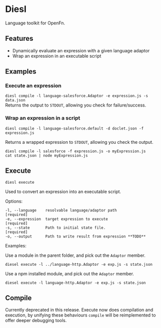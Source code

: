 Diesl
=====

Language toolkit for OpenFn.

Features
--------

* Dynamically evaluate an expression with a given language adaptor
* Wrap an expression in an executable script

Examples
--------

### Execute an expression

`diesl compile -l language-salesforce.Adaptor -e expression.js -s data.json`  
Returns the output to `STDOUT`, allowing you check for failure/success.

### Wrap an expression in a script

`diesl compile -l language-salesforce.default -d doclet.json -f expression.js`  

Returns a wrapped expression to `STDOUT`, allowing you check the output.

```
diesl compile -l salesforce -f expression.js -o myExpression.js
cat state.json | node myExpression.js
```

Execute
-------

`diesl execute`  

Used to convert an expression into an executable script.

Options:
```
-l, --language    resolvable language/adaptor path                [required]
-e, --expression  target expression to execute                    [required]
-s, --state       Path to initial state file.                     [required]
-o, --output      Path to write result from expression **TODO**
```

Examples:

Use a module in the parent folder, and pick out the `Adaptor` member.
```
diesel execute -l ../language-http.Adaptor -e exp.js -s state.json
```

Use a npm installed module, and pick out the `Adaptor` member.
```
diesel execute -l language-http.Adaptor -e exp.js -s state.json
```

Compile
-------

Currently deprecated in this release.
Execute now does compilation and execution, by unifying these behaviours
`compile` will be reimplemented to offer deeper debugging tools.
